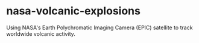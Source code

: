 # nasa-volcanic-explosions
Using NASA's Earth Polychromatic Imaging Camera (EPIC) satellite to track worldwide volcanic activity.

